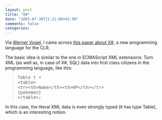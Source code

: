 ```yaml
---
layout: post
title: "X#"
date: "2003-07-30T11:21:00+01:00"
comments: false
categories: 
---
```


<p>Via <a href="http://weblogs.cs.cornell.edu/AllThingsDistributed/archives/000098.html" title="All Things Distributed: Day two at MSF">Werner Vogel</a>,
I came across <a href="http://www.research.microsoft.com/~emeijer/Papers/XS.pdf">this paper about X#</a>,
a new programming language for the CLR.</p>
<p>The basic idea is similar to the one in ECMAScript XML extensions: Turn
XML (as well as, in case of X#, SQL) data into first class citizens in the programming language, like this:</p>
<blockquote>
<pre>
Table t =
&lt;table&gt;
&lt;tr&gt;&lt;th&gt;Name&lt;/th&gt;&lt;th&gt;HP&lt;/th&gt;&lt;/tr&gt;
{pokemon}
&lt;/table&gt;;
</pre>
</blockquote>
<p>In this case, the literal XML data is even strongly typed (it has type Table), which is an interesting notion.</p>

